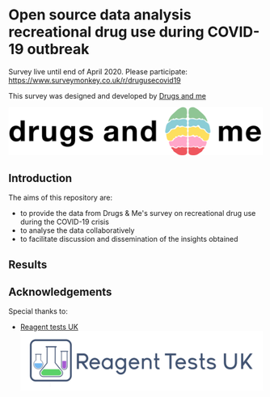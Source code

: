 # Open source data analysis recreational drug use during COVID-19 outbreak

Survey live until end of April 2020. Please participate: https://www.surveymonkey.co.uk/r/drugusecovid19

This survey was designed and developed by [Drugs and me](https://drugsand.me/)

![d&m logo](media/Logo-Wide.png)

## Introduction

The aims of this repository are:
- to provide the data from Drugs & Me's survey on recreational drug use during the COVID-19 crisis
- to analyse the data collaboratively
- to facilitate discussion and dissemination of the insights obtained

## Results

## Acknowledgements

Special thanks to:

- [Reagent tests UK](https://www.reagent-tests.uk/)
![reagent logo](media/reagent_tests.png)

